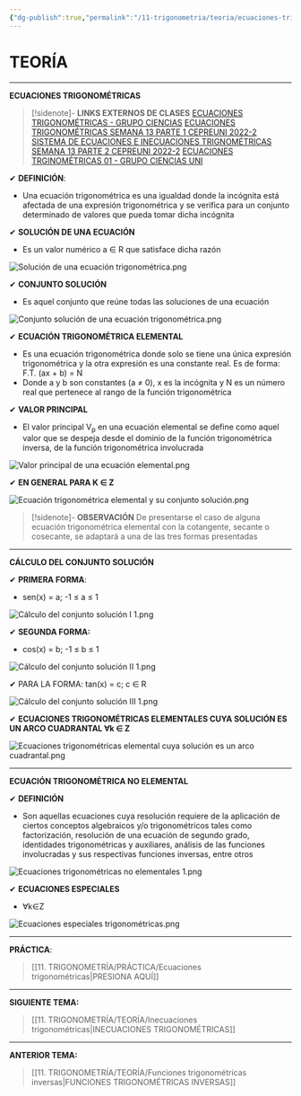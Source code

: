 ```yaml
---
{"dg-publish":true,"permalink":"/11-trigonometria/teoria/ecuaciones-trigonometricas/","tags":["Trigonometría","Álgebra","Práctica"]}
---
```


# TEORÍA
---
**ECUACIONES TRIGONOMÉTRICAS** 

>[!sidenote]- **LINKS EXTERNOS DE CLASES** 
>[ECUACIONES TRIGONOMÉTRICAS - GRUPO CIENCIAS](https://www.youtube.com/watch?v=-_5iHdfcTuk) 
>[ECUACIONES TRIGONOMÉTRICAS SEMANA 13 PARTE 1 CEPREUNI 2022-2](https://www.youtube.com/watch?v=0r5Y9jW8jtY) 
>[SISTEMA DE ECUACIONES E INECUACIONES TRIGNOMÉTRICAS SEMANA 13 PARTE 2 CEPREUNI 2022-2](https://www.youtube.com/watch?v=rsW_lvNZki0)
> [ECUACIONES TRGINOMÉTRICAS 01 - GRUPO CIENCIAS UNI](https://www.youtube.com/watch?v=MJ0DlVpTIgw&t=1s)  

✔ **DEFINICIÓN**:
- Una ecuación trigonométrica es una igualdad donde la incógnita está afectada de una expresión trigonométrica y se verifica para un conjunto determinado de valores que pueda tomar dicha incógnita

✔ **SOLUCIÓN DE UNA ECUACIÓN**
- Es un valor numérico a ∈ R que satisface dicha razón

![Solución de una ecuación trigonométrica.png](/img/user/1.%20ELEMENTOS%20GR%C3%81FICOS/Soluci%C3%B3n%20de%20una%20ecuaci%C3%B3n%20trigonom%C3%A9trica.png)

✔ **CONJUNTO SOLUCIÓN**
- Es aquel conjunto que reúne todas las soluciones de una ecuación

![Conjunto solución de una ecuación trigonométrica.png](/img/user/1.%20ELEMENTOS%20GR%C3%81FICOS/Conjunto%20soluci%C3%B3n%20de%20una%20ecuaci%C3%B3n%20trigonom%C3%A9trica.png)

✔ **ECUACIÓN TRIGONOMÉTRICA ELEMENTAL**
- Es una ecuación trigonométrica donde solo se tiene una única expresión trigonométrica y la otra expresión es una constante real. Es de forma: F.T. (ax + b) = N
- Donde a y b son constantes (a ≠ 0), x es la incógnita y N es un número real que pertenece al rango de la función trigonométrica

✔ **VALOR PRINCIPAL**
- El valor principal V<sub>p</sub> en una ecuación elemental se define como aquel valor que se despeja desde el dominio de la función trigonométrica inversa, de la función trigonométrica involucrada

![Valor principal de una ecuación elemental.png](/img/user/1.%20ELEMENTOS%20GR%C3%81FICOS/Valor%20principal%20de%20una%20ecuaci%C3%B3n%20elemental.png)

✔ **EN GENERAL PARA K ∈ Z**

![Ecuación trigonométrica elemental y su conjunto solución.png](/img/user/1.%20ELEMENTOS%20GR%C3%81FICOS/Ecuaci%C3%B3n%20trigonom%C3%A9trica%20elemental%20y%20su%20conjunto%20soluci%C3%B3n.png)

>[!sidenote]- **OBSERVACIÓN** 
>De presentarse el caso de alguna ecuación trigonométrica elemental con la cotangente, secante o cosecante, se adaptará a una de las tres formas presentadas

---
**CÁLCULO DEL CONJUNTO SOLUCIÓN**

✔ **PRIMERA FORMA**:
- sen(x) = a; -1 ≤ a ≤ 1 

![Cálculo del conjunto solución I 1.png](/img/user/1.%20ELEMENTOS%20GR%C3%81FICOS/C%C3%A1lculo%20del%20conjunto%20soluci%C3%B3n%20I%201.png)

✔ **SEGUNDA FORMA:**
- cos(x) = b; -1 ≤ b ≤ 1

![Cálculo del conjunto solución II 1.png](/img/user/1.%20ELEMENTOS%20GR%C3%81FICOS/C%C3%A1lculo%20del%20conjunto%20soluci%C3%B3n%20II%201.png)

✔ PARA LA FORMA: tan(x) = c; c ∈ R

![Cálculo del conjunto solución III 1.png](/img/user/1.%20ELEMENTOS%20GR%C3%81FICOS/C%C3%A1lculo%20del%20conjunto%20soluci%C3%B3n%20III%201.png)

✔ **ECUACIONES TRIGONOMÉTRICAS ELEMENTALES CUYA SOLUCIÓN ES UN ARCO CUADRANTAL ∀k ∈ Z**

![Ecuaciones trigonométricas elemental cuya solución es un arco cuadrantal.png](/img/user/1.%20ELEMENTOS%20GR%C3%81FICOS/Ecuaciones%20trigonom%C3%A9tricas%20elemental%20cuya%20soluci%C3%B3n%20es%20un%20arco%20cuadrantal.png)

---
**ECUACIÓN TRIGONOMÉTRICA NO ELEMENTAL**

✔ **DEFINICIÓN** 
- Son aquellas ecuaciones cuya resolución requiere de la aplicación de ciertos conceptos algebraicos y/o trigonométricos tales como factorización, resolución de una ecuación de segundo grado, identidades trigonométricas y auxiliares, análisis de las funciones involucradas y sus respectivas funciones inversas, entre otros

![Ecuaciones trigonométricas no elementales 1.png](/img/user/1.%20ELEMENTOS%20GR%C3%81FICOS/Ecuaciones%20trigonom%C3%A9tricas%20no%20elementales%201.png)

✔ **ECUACIONES ESPECIALES**
- ∀k∈Z

![Ecuaciones especiales trigonométricas.png](/img/user/1.%20ELEMENTOS%20GR%C3%81FICOS/Ecuaciones%20especiales%20trigonom%C3%A9tricas.png)

---
**PRÁCTICA**:
>[[11. TRIGONOMETRÍA/PRÁCTICA/Ecuaciones trigonométricas\|PRESIONA AQUÍ]]

---
**SIGUIENTE TEMA:** 
>[[11. TRIGONOMETRÍA/TEORÍA/Inecuaciones trigonométricas\|INECUACIONES TRIGONOMÉTRICAS]]

---
**ANTERIOR TEMA:** 
>[[11. TRIGONOMETRÍA/TEORÍA/Funciones trigonométricas inversas\|FUNCIONES TRIGONOMÉTRICAS INVERSAS]]

